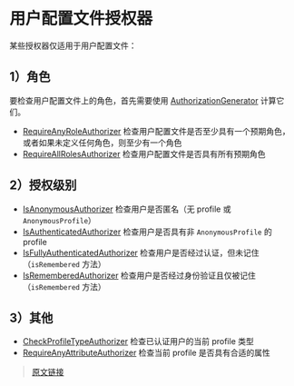 # 用户配置文件授权器

某些授权器仅适用于用户配置文件：

## 1）角色

要检查用户配置文件上的角色，首先需要使用 [AuthorizationGenerator](/clients.html#_2-计算角色) 计算它们。

- [RequireAnyRoleAuthorizer](https://github.com/pac4j/pac4j/blob/master/pac4j-core/src/main/java/org/pac4j/core/authorization/authorizer/RequireAnyRoleAuthorizer.java) 检查用户配置文件是否至少具有一个预期角色，或者如果未定义任何角色，则至少有一个角色
- [RequireAllRolesAuthorizer](https://github.com/pac4j/pac4j/blob/master/pac4j-core/src/main/java/org/pac4j/core/authorization/authorizer/RequireAllRolesAuthorizer.java) 检查用户配置文件是否具有所有预期角色

## 2）授权级别

- [IsAnonymousAuthorizer](https://github.com/pac4j/pac4j/blob/master/pac4j-core/src/main/java/org/pac4j/core/authorization/authorizer/IsAnonymousAuthorizer.java) 检查用户是否匿名（无 profile 或 `AnonymousProfile`）
- [IsAuthenticatedAuthorizer](https://github.com/pac4j/pac4j/blob/master/pac4j-core/src/main/java/org/pac4j/core/authorization/authorizer/IsAuthenticatedAuthorizer.java) 检查用户是否具有非 `AnonymousProfile` 的 profile
- [IsFullyAuthenticatedAuthorizer](https://github.com/pac4j/pac4j/blob/master/pac4j-core/src/main/java/org/pac4j/core/authorization/authorizer/IsFullyAuthenticatedAuthorizer.java) 检查用户是否经过认证，但未记住（`isRemembered` 方法）
- [IsRememberedAuthorizer](https://github.com/pac4j/pac4j/blob/master/pac4j-core/src/main/java/org/pac4j/core/authorization/authorizer/IsRememberedAuthorizer.java) 检查用户是否经过身份验证且仅被记住（`isRemembered` 方法）

## 3）其他

- [CheckProfileTypeAuthorizer](https://github.com/pac4j/pac4j/blob/master/pac4j-core/src/main/java/org/pac4j/core/authorization/authorizer/CheckProfileTypeAuthorizer.java) 检查已认证用户的当前 profile 类型
- [RequireAnyAttributeAuthorizer](https://github.com/pac4j/pac4j/blob/master/pac4j-core/src/main/java/org/pac4j/core/authorization/authorizer/RequireAnyAttributeAuthorizer.java) 检查当前 profile 是否具有合适的属性

> [原文链接](https://www.pac4j.org/docs/authorizers/profile-authorizers.html)
